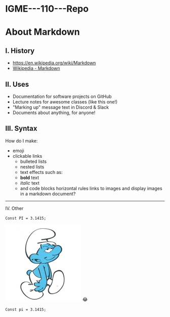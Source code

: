 # IGME---110---Repo
# About Markdown

## I. History
- https://en.wikipedia.org/wiki/Markdown
- [Wikipedia - Markdown](https://en.wikipedia.org/wiki/Markdown)

## II. Uses
- Documentation for software projects on GitHub
- Lecture notes for awesome classes (like this one!)
- "Marking up" message text in Discord & Slack
- Documents about anything, for anyone!

## III. Syntax
How do I make:
- emoji
- clickable links
    - bulleted lists
    - nested lists
    - text effects such as:
    - **bold** text
    - *italic* text
    - and code blocks
horizontal rules
links to images
and display images in a markdown document?

---

IV. Other

```
Const PI = 3.1415;
```

![Smurft](smurp.webp)
:joy:

`Const pi = 3.1415;`
